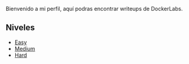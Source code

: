 Bienvenido a mi perfil, aquí podras encontrar writeups de DockerLabs.


## Niveles

- [Easy](writeups-dockerlabs/machines/Easy)
- [Medium](writeups-dockerlabs/machines/Medium/)
- [Hard](writeups-dockerlabs/machines/Hard/)
